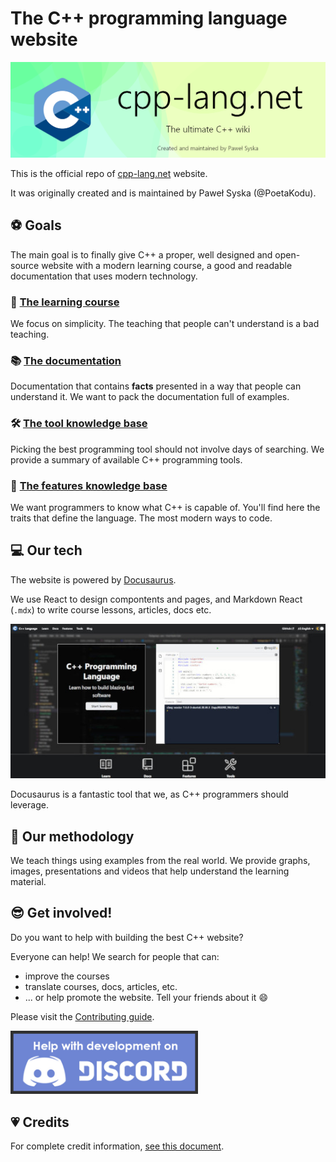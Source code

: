 # The C++ programming language website

<p align=center>
	<a href="https://cpp-lang.net">
		<img src="resources/KeyArt.png" />
	</a>
</p>

This is the official repo of [cpp-lang.net](https://cpp-lang.net) website.

It was originally created and is maintained by Paweł Syska (@PoetaKodu).

## ⚽ Goals

The main goal is to finally give C++ a proper, well designed
and open-source website with a modern learning course,
a good and readable documentation that uses modern technology.

### 🚀 [The learning course](https://cpp-lang.net/learn)

We focus on simplicity. The teaching that people can't understand
is a bad teaching.

### 📚 [The documentation](https://cpp-lang.net/docs)

Documentation that contains **facts** presented in a way
that people can understand it. We want to pack the documentation
full of examples.

### 🛠 [The tool knowledge base](https://cpp-lang.net/tools)

Picking the best programming tool should not involve days
of searching. We provide a summary of available C++ programming tools.

### 🧱 [The features knowledge base](https://cpp-lang.net/features)

We want programmers to know what C++ is capable of.
You'll find here the traits that define the language.
The most modern ways to code.

## 💻 Our tech

The website is powered by [Docusaurus](https://docusaurus.io).

We use React to design compontents and pages, and Markdown React (`.mdx`)
to write course lessons, articles, docs etc.

<p align=center>
	<a href="https://cpp-lang.net">
		<img src="resources/Website.jpg" />
	</a>
</p>

Docusaurus is a fantastic tool that we, as C++ programmers should leverage.

## 📖 Our methodology

We teach things using examples from the real world.
We provide graphs, images, presentations and videos that
help understand the learning material. 
## 😎 Get involved!

Do you want to help with building the best C++ website?

Everyone can help!
We search for people that can:
- improve the courses
- translate courses, docs, articles, etc.
- ... or help promote the website. Tell your friends about it 😄

Please visit the [Contributing guide](CONTRIBUTING.md).

<a href="https://discord.gg/3MeXQ8TvBw">
	<img src="resources/DiscordHelpDev.png" alt="Join our Discord Server" width="300px">
</a>

## 💗 Credits

For complete credit information, [see this document](CREDITS.md).



